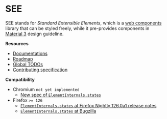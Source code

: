# SEE

SEE stands for _Standard Extensible Elements_, which is a [web components](https://developer.mozilla.org/en-US/docs/Web/API/Web_components) library that can be styled freely, while it pre-provides components in [Material 3](https://m3.material.io/) design guideline.

**Resources**

- [Documentations](https://vollowx.github.io/see/)
- [Roadmap](./ROADMAP.md)
- [Global TODOs](./TODO.md)
- [Contributing specification](./CONTRIBUTING.md)

**Compatibility**

- Chromium `not yet implemented`
  - [New spec of `ElementInternals.states`](https://html.spec.whatwg.org/multipage/custom-elements.html)
- Firefox `>= 126`
  - [`ElementInternals.states` at Firefox Nightly 126.0a1 release notes](https://www.mozilla.org/en-US/firefox/126.0a1/releasenotes/)
  - [`ElementInternals.states` at Bugzilla](https://bugzilla.mozilla.org/show_bug.cgi?id=1887467)

